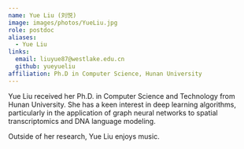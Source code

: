 ```yaml
---
name: Yue Liu (刘悦)
image: images/photos/YueLiu.jpg
role: postdoc
aliases:
  - Yue Liu
links:
  email: liuyue87@westlake.edu.cn
  github: yueyueliu
affiliation: Ph.D in Computer Science, Hunan University
---
```


Yue Liu received her Ph.D. in Computer Science and Technology from Hunan University. She has a keen interest in deep learning algorithms, particularly in the application of graph neural networks to spatial transcriptomics and DNA language modeling.

Outside of her research, Yue Liu enjoys music.